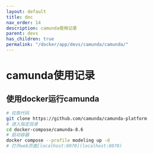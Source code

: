 ```yaml
---
layout: default
title: doc
nav_order: 14
description: camunda使用记录
parent: devs
has_children: true
permalink: "/docker/app/devs/camunda/camunda/"
---
```


# camunda使用记录

## 使用docker运行camunda

```bash
# 拉取代码
git clone https://github.com/camunda/camunda-platform
# 进入指定目录
cd docker-compose/camunda-8.6
# 启动容器
docker compose --profile modeling up -d
# 打开web页面[localhost:8070](localhost:8070)
```
